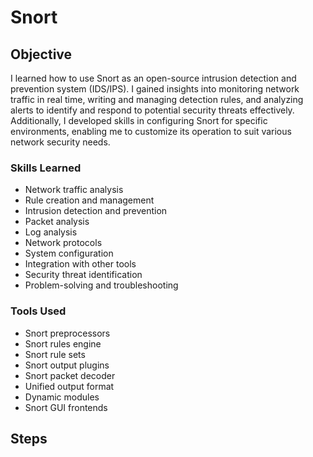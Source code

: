 # Snort

## Objective
I learned how to use Snort as an open-source intrusion detection and prevention system (IDS/IPS). I gained insights into monitoring network traffic in real time, writing and managing detection rules, and analyzing alerts to identify and respond to potential security threats effectively. Additionally, I developed skills in configuring Snort for specific environments, enabling me to customize its operation to suit various network security needs.

### Skills Learned
- Network traffic analysis
- Rule creation and management
- Intrusion detection and prevention
- Packet analysis
- Log analysis
- Network protocols
- System configuration
- Integration with other tools
- Security threat identification
- Problem-solving and troubleshooting

### Tools Used
- Snort preprocessors
- Snort rules engine
- Snort rule sets
- Snort output plugins
- Snort packet decoder
- Unified output format
- Dynamic modules
- Snort GUI frontends


## Steps
